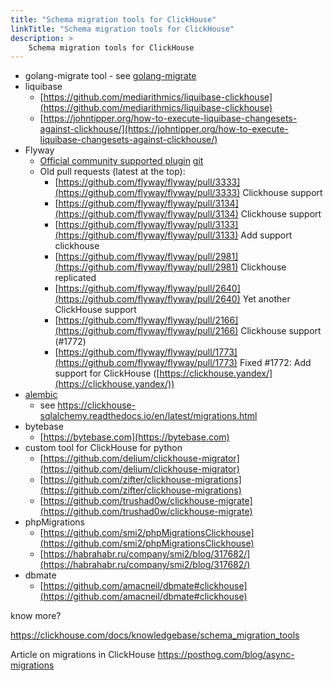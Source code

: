 ```yaml
---
title: "Schema migration tools for ClickHouse"
linkTitle: "Schema migration tools for ClickHouse"
description: >
    Schema migration tools for ClickHouse
---
```

* golang-migrate tool - see [golang-migrate](./golang-migrate)
* liquibase
  * [https://github.com/mediarithmics/liquibase-clickhouse](https://github.com/mediarithmics/liquibase-clickhouse)
  * [https://johntipper.org/how-to-execute-liquibase-changesets-against-clickhouse/](https://johntipper.org/how-to-execute-liquibase-changesets-against-clickhouse/)
* Flyway
  * [Official community supported plugin](https://documentation.red-gate.com/flyway/flyway-cli-and-api/supported-databases/clickhouse-database) [git](https://github.com/flyway/flyway-community-db-support/tree/main/flyway-database-clickhouse)
  * Old pull requests (latest at the top):
    * [https://github.com/flyway/flyway/pull/3333](https://github.com/flyway/flyway/pull/3333) Сlickhouse support
    * [https://github.com/flyway/flyway/pull/3134](https://github.com/flyway/flyway/pull/3134) Сlickhouse support
    * [https://github.com/flyway/flyway/pull/3133](https://github.com/flyway/flyway/pull/3133) Add support clickhouse
    * [https://github.com/flyway/flyway/pull/2981](https://github.com/flyway/flyway/pull/2981) Clickhouse replicated
    * [https://github.com/flyway/flyway/pull/2640](https://github.com/flyway/flyway/pull/2640) Yet another ClickHouse support
    * [https://github.com/flyway/flyway/pull/2166](https://github.com/flyway/flyway/pull/2166) Clickhouse support (\#1772)
    * [https://github.com/flyway/flyway/pull/1773](https://github.com/flyway/flyway/pull/1773) Fixed \#1772: Add support for ClickHouse ([https://clickhouse.yandex/](https://clickhouse.yandex/))
* [alembic](https://alembic.sqlalchemy.org/en/latest/)
  * see https://clickhouse-sqlalchemy.readthedocs.io/en/latest/migrations.html 
* bytebase
  * [https://bytebase.com](https://bytebase.com)
* custom tool for ClickHouse for python
  * [https://github.com/delium/clickhouse-migrator](https://github.com/delium/clickhouse-migrator)
  * [https://github.com/zifter/clickhouse-migrations](https://github.com/zifter/clickhouse-migrations)
  * [https://github.com/trushad0w/clickhouse-migrate](https://github.com/trushad0w/clickhouse-migrate)
* phpMigrations
  * [https://github.com/smi2/phpMigrationsClickhouse](https://github.com/smi2/phpMigrationsClickhouse)
  * [https://habrahabr.ru/company/smi2/blog/317682/](https://habrahabr.ru/company/smi2/blog/317682/)
* dbmate 
  * [https://github.com/amacneil/dbmate#clickhouse](https://github.com/amacneil/dbmate#clickhouse)

know more?

https://clickhouse.com/docs/knowledgebase/schema_migration_tools

Article on migrations in ClickHouse
https://posthog.com/blog/async-migrations

